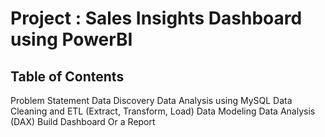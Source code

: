 # Project : Sales Insights Dashboard using PowerBI

 <u></u> 

 ## Table of Contents
Problem Statement
Data Discovery
Data Analysis using MySQL
Data Cleaning and ETL (Extract, Transform, Load)
Data Modeling
Data Analysis (DAX)
Build Dashboard Or a Report




